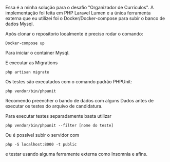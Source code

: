 Essa é a minha solução para o desafio "Organizador de Currículos". 
A implementação foi feita em PHP Laravel Lumen e a única ferramenta externa que eu utilizei foi o Docker/Docker-compose para subir o banco de dados Mysql.

Após clonar o repositorio localmente é preciso rodar o comando:

`Docker-compose up`

Para iniciar o container Mysql.

E executar as Migrations

`php artisan migrate`

Os testes são executados com o comando padrão PHPUnit:

`php vendor/bin/phpunit`

Recomendo preencher o bando de dados com alguns Dados antes de executar os testes do arquivo de candidatura.

Para executar testes separadamente basta utilizar 

`php vendor/bin/phpunit --filter [nome do teste]`

Ou é possível subir o servidor com

`php -S localhost:8000 -t public`

e testar usando alguma ferramente externa como Insomnia e afins.